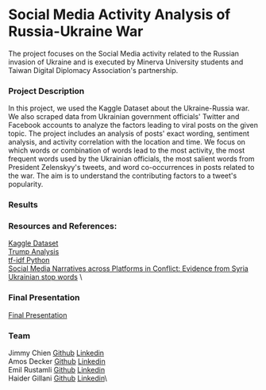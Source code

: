 # Social Media Activity Analysis of Russia-Ukraine War

The project focuses on the Social Media activity related to the Russian invasion of Ukraine and is executed by Minerva University students and Taiwan Digital Diplomacy Association's partnership. 

### Project Description
In this project, we used the Kaggle Dataset about the Ukraine-Russia war. We also scraped data from Ukrainian government officials' Twitter and Facebook accounts to analyze the factors leading to viral posts on the given topic. The project includes an analysis of posts' exact wording, sentiment analysis, and activity correlation with the location and time. We focus on which words or combination of words lead to the most activity, the most frequent words used by the Ukrainian officials, the most salient words from President Zelenskyy's tweets, and word co-occurrences in posts related to the war. The aim is to understand the contributing factors to a tweet's popularity.

### Results


### Resources and References:
[Kaggle Dataset](https://www.kaggle.com/datasets/bwandowando/ukraine-russian-crisis-twitter-dataset-1-2-m-rows/code?resource=download) \
[Trump Analysis](http://varianceexplained.org/r/trump-tweets/) \
[tf-idf Python](https://towardsdatascience.com/clustering-documents-with-python-97314ad6a78d) \
[Social Media Narratives across Platforms in Conflict: Evidence from Syria](https://papers.ssrn.com/sol3/papers.cfm?abstract_id=4075120) \
[Ukrainian stop words](https://github.com/skupriienko/Ukrainian-Stopwords/blob/master/stopwords_ua.txt) \

### Final Presentation
[Final Presentation](https://docs.google.com/presentation/d/1dQGdr5h4STjZzrb11cSrDYE8YOTpYsRM/edit?usp=sharing&ouid=114925085891069020544&rtpof=true&sd=true)


### Team
Jimmy Chien [Github](https://github.com/jycc-267)  [Linkedin]()\
Amos Decker [Github](https://github.com/amdecker)  [Linkedin](https://www.linkedin.com/in/amosdecker/)\
Emil Rustamli [Github](https://github.com/EmilRustamli)  [Linkedin](https://www.linkedin.com/in/emil-rustamli/) \
Haider Gillani [Github]()  [Linkedin](https://www.linkedin.com/in/haider-gillani-b87b90210/)\
